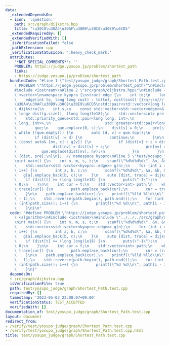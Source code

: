 ```yaml
---
data:
  _extendedDependsOn:
  - icon: ':question:'
    path: src/graph/dijkstra.hpp
    title: "\u30C0\u30A4\u30AF\u30B9\u30C8\u30E9\u6CD5"
  _extendedRequiredBy: []
  _extendedVerifiedWith: []
  _isVerificationFailed: false
  _pathExtension: cpp
  _verificationStatusIcon: ':heavy_check_mark:'
  attributes:
    '*NOT_SPECIAL_COMMENTS*': ''
    PROBLEM: https://judge.yosupo.jp/problem/shortest_path
    links:
    - https://judge.yosupo.jp/problem/shortest_path
  bundledCode: "#line 1 \"test/yosupo_judge/graph/Shortest_Path.test.cpp\"\n#define\
    \ PROBLEM \"https://judge.yosupo.jp/problem/shortest_path\"\n#include <algorithm>\n\
    #include <iostream>\n#line 2 \"src/graph/dijkstra.hpp\"\n#include <queue>\n#include\
    \ <vector>\nnamespace kyopro {\nstruct edge {\n    int to;\n    long long cost;\n\
    \    edge(int to, long long cost) : to(to), cost(cost) {}\n};\n/// @brief \u30C0\
    \u30A4\u30AF\u30B9\u30C8\u30E9\u6CD5\nstd::pair<std::vector<long long>, std::vector<int>>\
    \ dijkstra(\n    int s,\n    const std::vector<std::vector<edge>>& g) {\n    std::vector<long\
    \ long> dist(g.size(), (long long)1e18);\n    std::vector<int> pre(g.size(), -1);\n\
    \    std::priority_queue<std::pair<long long, int>,\n                        std::vector<std::pair<long\
    \ long, int>>,\n                        std::greater<std::pair<long long, int>>>\n\
    \        que;\n    que.emplace(0, s);\n    dist[s] = 0;\n    pre[s] = s;\n   \
    \ while (!que.empty()) {\n        auto [d, v] = que.top();\n        que.pop();\n\
    \        if (dist[v] != d) {\n            continue;\n        }\n\n        for\
    \ (const auto& [nv, c] : g[v]) {\n            if (dist[v] + c < dist[nv]) {\n\
    \                dist[nv] = dist[v] + c;\n                pre[nv] = v;\n     \
    \           que.emplace(dist[nv], nv);\n            }\n        }\n    }\n    return\
    \ {dist, pre};\n}\n};  // namespace kyopro\n#line 5 \"test/yosupo_judge/graph/Shortest_Path.test.cpp\"\
    \nint main() {\n    int n, m, s, t;\n    scanf(\"%d%d%d%d\", &n, &m, &s, &t);\n\
    \    std::vector<std::vector<kyopro::edge>> g(n);\n    for (int i = 0; i < m;\
    \ i++) {\n        int a, b, c;\n        scanf(\"%d%d%d\", &a, &b, &c);\n     \
    \   g[a].emplace_back(b, c);\n    }\n    auto [dist, trace] = dijkstra(s, g);\n\
    \    if (dist[t] >= (long long)1e18) {\n        puts(\"-1\");\n        return\
    \ 0;\n    }\n\n    int cur = t;\n    std::vector<int> path;\n    while (cur !=\
    \ trace[cur]) {\n        path.emplace_back(cur);\n        cur = trace[cur];\n\
    \    }\n\n    path.emplace_back(cur);\n    printf(\"%lld %lld\\n\", dist[t], path.size()\
    \ - 1);\n    std::reverse(path.begin(), path.end());\n    for (int i = 1; i <\
    \ (int)path.size(); i++) {\n        printf(\"%d %d\\n\", path[i - 1], path[i]);\n\
    \    }\n}\n"
  code: "#define PROBLEM \"https://judge.yosupo.jp/problem/shortest_path\"\n#include\
    \ <algorithm>\n#include <iostream>\n#include \"../../../src/graph/dijkstra.hpp\"\
    \nint main() {\n    int n, m, s, t;\n    scanf(\"%d%d%d%d\", &n, &m, &s, &t);\n\
    \    std::vector<std::vector<kyopro::edge>> g(n);\n    for (int i = 0; i < m;\
    \ i++) {\n        int a, b, c;\n        scanf(\"%d%d%d\", &a, &b, &c);\n     \
    \   g[a].emplace_back(b, c);\n    }\n    auto [dist, trace] = dijkstra(s, g);\n\
    \    if (dist[t] >= (long long)1e18) {\n        puts(\"-1\");\n        return\
    \ 0;\n    }\n\n    int cur = t;\n    std::vector<int> path;\n    while (cur !=\
    \ trace[cur]) {\n        path.emplace_back(cur);\n        cur = trace[cur];\n\
    \    }\n\n    path.emplace_back(cur);\n    printf(\"%lld %lld\\n\", dist[t], path.size()\
    \ - 1);\n    std::reverse(path.begin(), path.end());\n    for (int i = 1; i <\
    \ (int)path.size(); i++) {\n        printf(\"%d %d\\n\", path[i - 1], path[i]);\n\
    \    }\n}"
  dependsOn:
  - src/graph/dijkstra.hpp
  isVerificationFile: true
  path: test/yosupo_judge/graph/Shortest_Path.test.cpp
  requiredBy: []
  timestamp: '2023-05-03 22:08:07+09:00'
  verificationStatus: TEST_ACCEPTED
  verifiedWith: []
documentation_of: test/yosupo_judge/graph/Shortest_Path.test.cpp
layout: document
redirect_from:
- /verify/test/yosupo_judge/graph/Shortest_Path.test.cpp
- /verify/test/yosupo_judge/graph/Shortest_Path.test.cpp.html
title: test/yosupo_judge/graph/Shortest_Path.test.cpp
---
```

